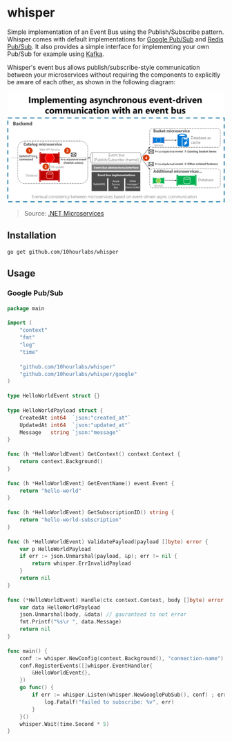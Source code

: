 # whisper

Simple implementation of an Event Bus using the Publish/Subscribe pattern. Whisper comes with default implementations for [Google Pub/Sub](https://cloud.google.com/pubsub/docs/overview) and [Redis Pub/Sub](https://redis.io/docs/manual/pubsub/). It also provides a simple interface for implementing your own Pub/Sub for example using [Kafka](https://kafka.apache.org/documentation/).

Whisper's event bus allows publish/subscribe-style communication between your microservices without requiring the components to explicitly be aware of each other, as shown in the following diagram:

![event-pubsub](./event-driven-communication.png)
> Source: [.NET Microservices](https://docs.microsoft.com/en-us/dotnet/architecture/microservices/multi-container-microservice-net-applications/integration-event-based-microservice-communications)

## Installation

```bash
go get github.com/10hourlabs/whisper
```

## Usage

### Google Pub/Sub

```go
package main

import (
    "context"
    "fmt"
    "log"
    "time"

    "github.com/10hourlabs/whisper"
    "github.com/10hourlabs/whisper/google"
)

type HelloWorldEvent struct {}

type HelloWorldPayload struct {
	CreatedAt int64  `json:"created_at"`
	UpdatedAt int64  `json:"updated_at"`
	Message   string `json:"message"`
}

func (h *HelloWorldEvent) GetContext() context.Context {
	return context.Background()
}

func (h *HelloWorldEvent) GetEventName() event.Event {
	return "hello-world"
}

func (h *HelloWorldEvent) GetSubscriptionID() string {
	return "hello-world-subscription"
}

func (h *HelloWorldEvent) ValidatePayload(payload []byte) error {
	var p HelloWorldPayload
	if err := json.Unmarshal(payload, &p); err != nil {
		return whisper.ErrInvalidPayload
	}
	return nil
}

func (*HelloWorldEvent) Handle(ctx context.Context, body []byte) error {
	var data HelloWorldPayload
	json.Unmarshal(body, &data) // gauranteed to not error
	fmt.Printf("%s\r ", data.Message)
	return nil
}

func main() {
    conf := whisper.NewConfig(context.Background(), "connection-name")
    conf.RegisterEvents([]whisper.EventHandler{
        &HelloWorldEvent{},
    })
    go func() {
        if err := whisper.Listen(whisper.NewGooglePubSub(), conf) ; err != nil {
            log.Fatalf("failed to subscribe: %v", err)
        }       
    }()
    whisper.Wait(time.Second * 5)
}
```
